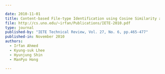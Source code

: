 ```yaml
---

date: 2010-11-01
title: Content-based File-type Identification using Cosine Similarity and a Divide-and-Conquer approach
file: http://cs.uno.edu/~irfan/Publications/IETE-2010.pdf
type: journal
published-by: "IETE Technical Review, Vol. 27, No. 6, pp.465-477"
published-in: November 2010
authors:
  - Irfan Ahmed
  - Kyung-suk Lhee
  - Hyunjung Shin
  - ManPyo Hong

---
```

